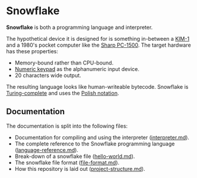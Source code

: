 # Snowflake

**Snowflake** is both a programming language and interpreter.

The hypothetical device it is designed for is something in-between a [KIM-1][2] 
and a 1980's pocket computer like the [Sharp PC-1500][3]. The target hardware has
these properties:

* Memory-bound rather than CPU-bound.
* [Numeric keypad][1] as the alphanumeric input device.
* 20 characters wide output.

The resulting language looks like human-writeable bytecode. Snowflake is 
[Turing-complete][4] and uses the [Polish notation][5].

[1]: https://en.wikipedia.org/wiki/E.161
[2]: https://en.wikipedia.org/wiki/KIM-1
[3]: https://en.wikipedia.org/wiki/Sharp_PC-1500
[4]: https://en.wikipedia.org/wiki/Turing_completeness
[5]: https://en.wikipedia.org/wiki/Polish_notation

## Documentation

The documentation is split into the following files:

* Documentation for compiling and using the interpreter ([interpreter.md][8]).
* The complete reference to the Snowflake programming language ([language-reference.md][6]).
* Break-down of a snowflake file ([hello-world.md][7]).
* The snowflake file format ([file-format.md][10]).
* How this repository is laid out ([project-structure.md][9]).

[6]: language-reference.md
[7]: hello-world.md
[8]: interpreter.md
[9]: project-structure.md
[10]: file-format.md
